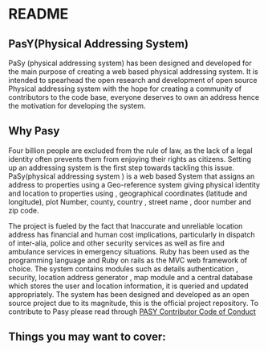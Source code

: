 # README
## PasY(Physical Addressing System)

PaSy (physical addressing system) has been designed and developed for the main purpose of creating a web based physical addressing system.
It is intended to spearhead the open research and development of open source Physical addressing system with the hope for creating a community of contributors to the code base, everyone deserves to own an address hence the motivation for developing the system.
## Why Pasy
Four billion people are excluded from the rule of law, as the lack of a legal identity often prevents them from enjoying their rights as citizens. Setting up an addressing system is the first step towards tackling this issue.  PaSy(physical addressing system ) is  a web based  System  that assigns an address to properties using a Geo-reference system giving physical identity and location to properties using , geographical coordinates (latitude and longitude), plot Number, county, country , street name , door number and zip code. 

The project is fueled by the fact that Inaccurate and unreliable location address has financial and human cost implications, particularly in dispatch of inter-alia, police and other security services as well as fire and ambulance services in emergency situations. Ruby has been used as the programming language and Ruby on rails as the MVC web framework of choice. The system contains modules such as details authentication , security, location address generator , map module and  a central database which stores the user and location information, it is queried and updated appropriately.  The system has been designed and developed as an open source project due to its magnitude, this is the official project repository. To contribute to Pasy please read through [PASY Contributor Code of Conduct](https://github.com/TheBonface/pAsY/blob/master/Codeofconduct.md)


## Things you may want to cover:

